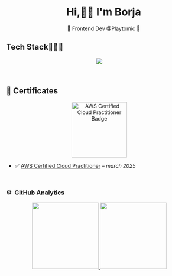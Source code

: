 <div id="user-content-toc">
  <ul align="center" style="list-style: none;">
    <summary>
      <h1>Hi,👋🏻 I'm Borja</h1>
      <p align="center">🥎 Frontend Dev @Playtomic 🥎</p>
    </summary>
  </ul>
</div>

<h2 >Tech Stack👨🏻‍💻</h2>

<p align="center">
  <a href="https://skillicons.dev">
    <img src="https://skillicons.dev/icons?i=ts,js,react,angular,androidstudio,aws,bootstrap,c,cpp,css,eclipse,figma,firebase,git,github,githubactions,gitlab,gradle,hibernate,html,java,jquery,kotlin,less,latex,materialui,matlab,mysql,netlify,nextjs,nginx,nodejs,notion,npm,opencv,ps,php,pinia,postman,powershell,pr,py,redux,sass,styledcomponents,svelte,swift,tailwind,vite,vitest,vue,vscode,webpack,yarn&perline=12" />
  </a>
</p>
<br>

## 📜 Certificates

<p align="center">
  <a href="https://www.credly.com/earner/earned/badge/689ecbb7-760f-4385-a6d1-4f56796c1237" target="_blank">
    <img src="https://images.credly.com/images/00634f82-b07f-4bbd-a6bb-53de397fc3a6/image.png" alt="AWS Certified Cloud Practitioner Badge" width="150"/>
  </a>
</p>

- ✅ [AWS Certified Cloud Practitioner](https://www.credly.com/earner/earned/badge/689ecbb7-760f-4385-a6d1-4f56796c1237) – *march 2025*

<br>

### ⚙️ &nbsp;GitHub Analytics

<p align="center">
<a href="https://github.com/borjantona">
  <img height="180em" src="https://github-readme-stats-eight-theta.vercel.app/api?username=borjantona&show_icons=true&theme=algolia&include_all_commits=true&count_private=true"/>
  <img height="180em" src="https://github-readme-stats-eight-theta.vercel.app/api/top-langs/?username=borjantona&layout=compact&langs_count=8&theme=algolia"/>
</a>
</p>

<!--
**borjantona/borjantona** is a ✨ _special_ ✨ repository because its `README.md` (this file) appears on your GitHub profile.

Here are some ideas to get you started:

- 🔭 I’m currently working on ...
- 🌱 I’m currently learning ...
- 👯 I’m looking to collaborate on ...
- 🤔 I’m looking for help with ...
- 💬 Ask me about ...
- 📫 How to reach me: ...
- 😄 Pronouns: ...
